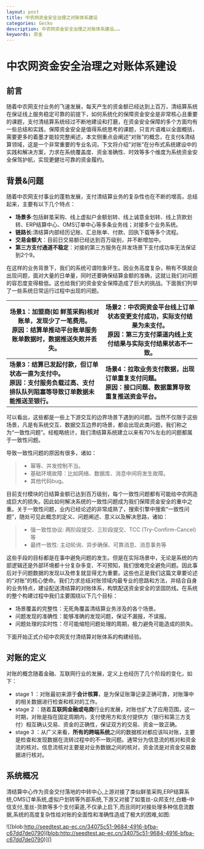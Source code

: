 ```yaml
---
layout: post
title: 中农网资金安全治理之对账体系建设
categories: Gecko
description: 中农网资金安全治理之对账体系建设。。。
keywords: 资金
---
```

# 中农网资金安全治理之对账体系建设

## 前言

随着中农网支付业务的飞速发展，每天产生的资金额已经达到上百万，清结算系统在保证线上服务稳定可靠的前提下，如何系统化的保障资金安全是非常核心且重要的课题，支付清结算系统经过不断地建设和打磨，在资金安全保障的多个方面均有一些总结和实践，保障资金安全是值得系统思考的课题，只言片语难以全面概括，需要更多的着墨才能较完整阐述，本文侧重点会阐述“对账”的概念，在支付&清结算领域，这是一个非常重要的专业名词，下文将介绍“对账”在分布式系统建设中的实践和解决方案，力求在系统覆盖度、资金准确性、时效等多个维度为系统资金安全保驾护航，实现更健壮可靠的资金履约。

## 背景&问题

随着中农网支付事业的蓬勃发展，支付清结算业务的复杂性也在不断的增高，总结起来，主要有以下几个特点：

- **场景多**:包括鲜茧采购、线上虚拟户金额划转、线上诚意金划转、线上货款划转、ERP结算中心、OMS订单中心等多条业务线；对接多个业务系统。
- **链路长**:清结算内部经历记账、汇总账单、付款、回执下载等多个流程。
- **交易金额大**：目前日交易额已经达到百万级别，并不断增加中。
- **第三方支付通道不稳定**：对接的第三方服务在并发场景下支付成功率无法保证到2个9。

在这样的业务背景下，我们的系统可谓险象环生。因业务高度复杂，稍有不慎就会出现问题，面对大量的日单量，同时还要确保结算金额的准确，这就让我们对问题的容忍度变得极低。这也给我们的资金安全保障造成了巨大的挑战。下面我们列举了一些系统日常运行过程中出现的问题。

| 场景1：加盟商(如 鲜茧采购)核对账单，发现少了一笔费用。<br />原因：结算单推动平台账单服务账单数据时，数据推送失败并丢失。 | 场景2：中农网资金平台线上订单状态变更支付成功，实际支付结果为未支付。<br />原因：第三方支付渠道内线上支付结果与实际支付结果状态不一致。 |
| ------------------------------------------------------------ | ------------------------------------------------------------ |
| **场景3：结算已发起付款，但订单状态一直为支付中。<br />原因：支付服务负载过高、支付排队队列阻塞等导致订单数据未能推送至银行。** | **场景4：拉取业务支付数据，出现订单重复支付问题。<br />原因：接口问题、数据重算导致重复推送资金平台。** |

可以看出，这些都是一些上下游交互的边界场景下遇到的问题。当然不仅限于这些场景，凡是有系统交互、数据交互边界的场景，都会出现此类问题，我们称之为“一致性问题”。经粗略统计，我们清结算系统建立以来有70%左右的问题都属于一致性问题。

导致一致性问题的原因有很多，诸如：

> - 幂等、并发控制不当。
> - 基础环境故障：比如网络、数据库、消息中间将发生故障。
> - 其他代码bug。

目前支付模块的日结算金额已达到百万级别，每个一致性问题都有可能给中农网造成巨大的损失。因此如何解决系统的一致性问题成为我们保障资金安全的重中之重。关于一致性问题，业内已经论述的非常成熟了，搜索引擎中搜索“一致性问题”，随处可见此概念的定义、问题阐述、意义以及解决思路，诸如：

> - 强一致性协议: 两阶段提交、三阶段提交、TCC (Try-Confirm-Cancel)等
> - 最终一致性: 主动轮询、异步确保、可靠消息、消息事务等

这些手段的目标都是在事中避免问题的发生。但是在实际场景中，无论是系统的内部逻辑还是外部环境都十分复杂多变、不可预知，我们很难完全避免问题。因此事后对于问题数据的发现以及修复就显得尤为重要。这些也正是我们这篇文章要论述的“对账”的核心使命。我们力求总结对账领域内最专业的思路和方法，并结合自身的业务特点，建设配送清结算的对账体系，构筑配送资金安全的坚固防线。在系统的整个构建过程中我们主要围绕以下几个目标：

- 场景覆盖的完整性：无死角覆盖清结算业务涉及的各个场景。
- 问题发现的准确性：能够准确的发现问题，保证不漏报，不误报。
- 问题处理的实时性：尽可能缩短问题处理的周期，极力避免可能造成的损失。

下面开始正式介绍中农网支付清结算对账体系的构建经验。

## 对账的定义

对账的概念随着金融、互联网行业的发展，定义上也经历了几个阶段的变化，如下：

- stage 1 ：对账最初来源于**会计核算**，是为保证账簿记录正确可靠，对账簿中的相关数据进行检查和核对的工作。
- stage 2 ：随着**互联网金融或电商**行业的发展，对账也扩大了应用范围，这一时期，对账是指在固定周期内，支付使用方和支付提供方（银行和第三方支付）相互确认交易、资金的正确性，保证双方的交易、资金一致正确。
- stage 3 ：从广义来看，**所有的跨端系统**之间的数据核对都应该叫对账，主要是检查和发现数据在流转过程中的不一致问题。通常分为信息流的核对和资金流的核对。信息流核对主要是对业务数据之间的核对，资金流是对资金交易数据进行核对。

## 系统概况

清结算中心作为资金交付落地的中转中心,上游对接了类似鲜茧采购,ERP结算系统,OMS订单系统,虚拟户划转等外部系统,下游又对接了如茧丝-众邦支付,白糖-中信支付,茧丝-货款等多个支付渠道,不仅承上启下,而且同时对接处理多种信息流数据,系统的高度复杂性给对账的全面性和准确性造成了极大的困难,如图:

![[blob:http://seedtest.ap-ec.cn/34075c51-9684-4916-bfba-c67dd7de0790](blob:http://seedtest.ap-ec.cn/34075c51-9684-4916-bfba-c67dd7de0790)]()


